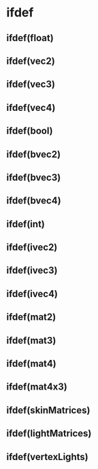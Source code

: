 # ifdef

## ifdef(float)

## ifdef(vec2)

## ifdef(vec3)

## ifdef(vec4)

## ifdef(bool)

## ifdef(bvec2)

## ifdef(bvec3)

## ifdef(bvec4)

## ifdef(int)

## ifdef(ivec2)

## ifdef(ivec3)

## ifdef(ivec4)

## ifdef(mat2)

## ifdef(mat3)

## ifdef(mat4)

## ifdef(mat4x3)

## ifdef(skinMatrices)

## ifdef(lightMatrices)

## ifdef(vertexLights)

